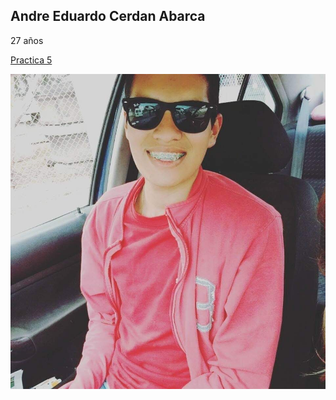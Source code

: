 Andre Eduardo Cerdan Abarca
---
27 años

[Practica 5](https://megaandre.github.io/Practias-5dev/)

![foto](./docs/IMG/Andre.jpg)
